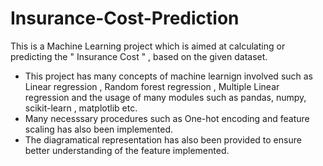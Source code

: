 # Insurance-Cost-Prediction
This is a Machine Learning project which is aimed at calculating or predicting the " Insurance Cost " , based on the given dataset.
 - This project has many concepts of machine learnign involved such as Linear regression , Random forest regression , Multiple Linear regression and the usage of many modules such as pandas, numpy, scikit-learn , matplotlib etc.
 - Many necesssary procedures such as One-hot encoding and feature scaling has also been implemented.
 - The diagramatical representation has also been provided to ensure better understanding of the feature implemented.
